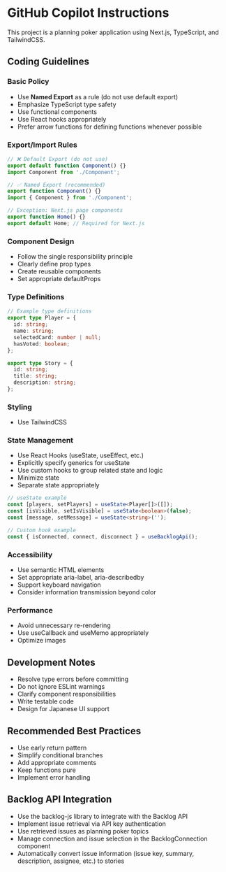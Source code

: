 # GitHub Copilot Instructions

This project is a planning poker application using Next.js, TypeScript, and TailwindCSS.

## Coding Guidelines

### Basic Policy
- Use **Named Export** as a rule (do not use default export)
- Emphasize TypeScript type safety
- Use functional components
- Use React hooks appropriately
- Prefer arrow functions for defining functions whenever possible

### Export/Import Rules
```typescript
// ❌ Default Export (do not use)
export default function Component() {}
import Component from './Component';

// ✅ Named Export (recommended)
export function Component() {}
import { Component } from './Component';

// Exception: Next.js page components
export function Home() {}
export default Home; // Required for Next.js
```

### Component Design
- Follow the single responsibility principle
- Clearly define prop types
- Create reusable components
- Set appropriate defaultProps

### Type Definitions
```typescript
// Example type definitions
export type Player = {
  id: string;
  name: string;
  selectedCard: number | null;
  hasVoted: boolean;
};

export type Story = {
  id: string;
  title: string;
  description: string;
};
```

### Styling
- Use TailwindCSS

### State Management
- Use React Hooks (useState, useEffect, etc.)
- Explicitly specify generics for useState
- Use custom hooks to group related state and logic
- Minimize state
- Separate state appropriately

```typescript
// useState example
const [players, setPlayers] = useState<Player[]>([]);
const [isVisible, setIsVisible] = useState<boolean>(false);
const [message, setMessage] = useState<string>('');

// Custom hook example
const { isConnected, connect, disconnect } = useBacklogApi();
```

### Accessibility
- Use semantic HTML elements
- Set appropriate aria-label, aria-describedby
- Support keyboard navigation
- Consider information transmission beyond color

### Performance
- Avoid unnecessary re-rendering
- Use useCallback and useMemo appropriately
- Optimize images

## Development Notes
- Resolve type errors before committing
- Do not ignore ESLint warnings
- Clarify component responsibilities
- Write testable code
- Design for Japanese UI support

## Recommended Best Practices
- Use early return pattern
- Simplify conditional branches
- Add appropriate comments
- Keep functions pure
- Implement error handling

## Backlog API Integration
- Use the backlog-js library to integrate with the Backlog API
- Implement issue retrieval via API key authentication
- Use retrieved issues as planning poker topics
- Manage connection and issue selection in the BacklogConnection component
- Automatically convert issue information (issue key, summary, description, assignee, etc.) to stories
